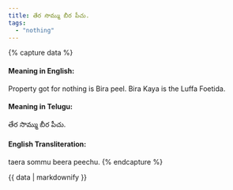 ```yaml
---
title: తేర సొమ్ము బీర పీచు.
tags:
  - "nothing"
---
```


{% capture data %}
#### Meaning in English:
Property got for nothing is Bira peel.
Bira Kaya is the Luffa Foetida.

#### Meaning in Telugu:
తేర సొమ్ము బీర పీచు.

#### English Transliteration:
taera sommu beera peechu.
{% endcapture %}

<div class="notice">{{ data | markdownify }}</div>

